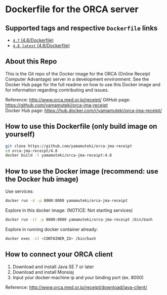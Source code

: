 # Dockerfile for the ORCA server

## Supported tags and respective `Dockerfile` links
* [`4.7` (4.8/Dockerfile)](https://github.com/yamamuteki/orca-jma-receipt/blob/master/4.7/Dockerfile)
* [`4.8`, `latest` (4.8/Dockerfile)](https://github.com/yamamuteki/orca-jma-receipt/blob/master/4.8/Dockerfile)

## About this Repo

This is the Git repo of the Docker image for the ORCA (Online Receipt Computer Advantage) server in a development environment. See the Docker Hub page for the full readme on how to use this Docker image and for information regarding contributing and issues.

Reference: <http://www.orca.med.or.jp/receipt/>
GitHub page: <https://github.com/yamamuteki/orca-jma-receipt>  
Docker Hub page: <https://hub.docker.com/r/yamamuteki/orca-jma-receipt/>

## How to use this Dockerfile (only build image on yourself)

```bash
git clone https://github.com/yamamuteki/orca-jma-receipt
cd orca-jma-receipt/4.8
docker build -t yamamuteki/orca-jma-receipt:4.8
```

## How to use the Docker image (recommend: use the Docker hub image)

Use services:

```bash
docker run -d -p 8000:8000 yamamuteki/orca-jma-receipt
```

Explore in this docker image: (NOTICE: Not starting services)

```bash
docker run -it -p 8000:8000 yamamuteki/orca-jma-receipt /bin/bash
```

Explore in running docker container already:

```bash
docker exec -it <CONTAINER_ID> /bin/bash
```

## How to connect your ORCA client

1. Download and install Java SE 7 or later
2. Download and install Monsiaj
3. Input your docker-machine ip and your binding port (ex. 8000)

Reference: <http://www.orca.med.or.jp/receipt/download/java-client/>

